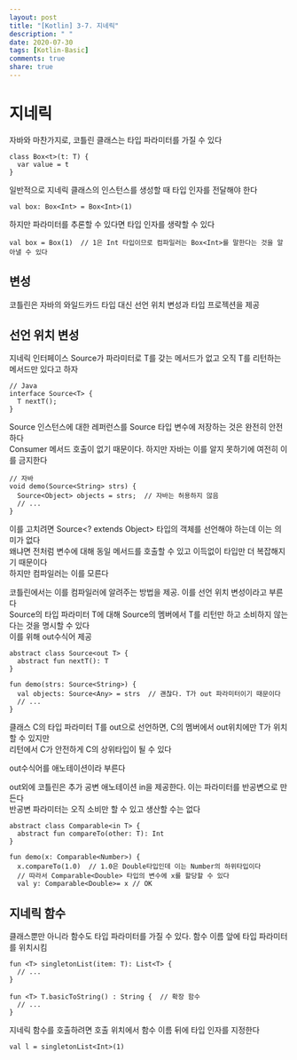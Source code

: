 ```yaml
---
layout: post
title: "[Kotlin] 3-7. 지네릭"
description: " "
date: 2020-07-30
tags: [Kotlin-Basic]
comments: true
share: true
---
```


# 지네릭
자바와 마찬가지로, 코틀린 클래스는 타입 파라미터를 가질 수 있다
```
class Box<t>(t: T) {
  var value = t
}
```
일반적으로 지네릭 클래스의 인스턴스를 생성할 때 타입 인자를 전달해야 한다
```
val box: Box<Int> = Box<Int>(1)
```
하지만 파라미터를 추론할 수 있다면 타입 인자를 생략할 수 있다
```
val box = Box(1)  // 1은 Int 타입이므로 컴파일러는 Box<Int>를 말한다는 것을 알아낼 수 있다
```
## 변성
코틀린은 자바의 와일드카드 타입 대신 선언 위치 변성과 타입 프로젝션을 제공
## 선언 위치 변성
지네릭 인터페이스 Source<T>가 파라미터로 T를 갖는 메서드가 없고 오직 T를 리턴하는 메서드만 있다고 하자
```
// Java
interface Source<T> {
  T nextT();
}
```
Source<String> 인스턴스에 대한 레퍼런스를 Source<Object> 타입 변수에 저장하는 것은 완전히 안전하다   
Consumer 메서드 호출이 없기 때문이다. 하지만 자바는 이를 알지 못하기에 여전히 이를 금지한다
```
// 자바
void demo(Source<String> strs) {
  Source<Object> objects = strs;  // 자바는 허용하지 않음
  // ...
}
```
이를 고치려면 Source<? extends Object> 타입의 객체를 선언해야 하는데 이는 의미가 없다   
왜냐면 전처럼 변수에 대해 동일 메서드를 호출할 수 있고 이득없이 타입만 더 복잡해지기 때문이다   
하지만 컴파일러는 이를 모른다

코틀린에서는 이를 컴파일러에 알려주는 방법을 제공. 이를 선언 위치 변성이라고 부른다   
Source의 타입 파라미터 T에 대해 Source<T>의 멤버에서 T를 리턴만 하고 소비하지 않는다는 것을 명시할 수 있다   
이를 위해 out수식어 제공
```
abstract class Source<out T> {
  abstract fun nextT(): T
}

fun demo(strs: Source<String>) {
  val objects: Source<Any> = strs  // 괜찮다. T가 out 파라미터이기 때문이다
  // ...
}
```
클래스 C의 타입 파라미터 T를 out으로 선언하면, C의 멤버에서 out위치에만 T가 위치할 수 있지만   
리턴에서 C<Base>가 안전하게 C<Derived>의 상위타입이 될 수 있다

out수식어를 애노테이션이라 부른다

out외에 코틀린은 추가 공변 애노테이션 in을 제공한다. 이는 파라미터를 반공변으로 만든다   
반공변 파라미터는 오직 소비만 할 수 있고 생산할 수는 없다
```
abstract class Comparable<in T> {
  abstract fun compareTo(other: T): Int
}

fun demo(x: Comparable<Number>) {
  x.compareTo(1.0)  // 1.0은 Double타입인데 이는 Number의 하위타입이다
  // 따라서 Comparable<Double> 타입의 변수에 x를 할당할 수 있다
  val y: Comparable<Double>= x // OK
```
## 지네릭 함수
클래스뿐만 아니라 함수도 타입 파라미터를 가질 수 있다. 함수 이름 앞에 타입 파라미터를 위치시킴
```
fun <T> singletonList(item: T): List<T> {
  // ...
}

fun <T> T.basicToString() : String {  // 확장 함수
  // ...
}
```
지네릭 함수를 호출하려면 호출 위치에서 함수 이름 뒤에 타입 인자를 지정한다
```
val l = singletonList<Int>(1)
```
